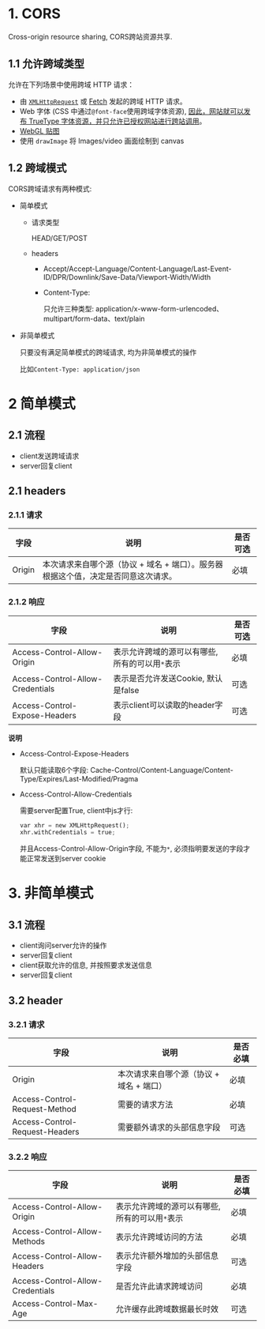 # 1. CORS

Cross-origin resource sharing, CORS跨站资源共享.

## 1.1 允许跨域类型

允许在下列场景中使用跨域 HTTP 请求：

- 由 [`XMLHttpRequest`](https://developer.mozilla.org/zh-CN/docs/Web/API/XMLHttpRequest) 或 [Fetch](https://developer.mozilla.org/en-US/docs/Web/API/Fetch_API) 发起的跨域 HTTP 请求。
- Web 字体 (CSS 中通过` @font-face `使用跨域字体资源), [因此，网站就可以发布 TrueType 字体资源，并只允许已授权网站进行跨站调用](http://www.webfonts.info/wiki/index.php?title=%40font-face_support_in_Firefox)。
- [WebGL 贴图](https://developer.mozilla.org/zh-CN/docs/Web/API/WebGL_API/Tutorial/Using_textures_in_WebGL)
- 使用 `drawImage` 将 Images/video 画面绘制到 canvas

## 1.2 跨域模式
CORS跨域请求有两种模式: 
* 简单模式

  * 请求类型

    HEAD/GET/POST

  * headers

    * Accept/Accept-Language/Content-Language/Last-Event-ID/DPR/Downlink/Save-Data/Viewport-Width/Width

    * Content-Type:

      只允许三种类型: application/x-www-form-urlencoded、multipart/form-data、text/plain

* 非简单模式

  只要没有满足简单模式的跨域请求, 均为非简单模式的操作

  比如`Content-Type: application/json`

# 2 简单模式

## 2.1 流程

* client发送跨域请求
* server回复client

## 2.1 headers

### 2.1.1 请求

| 字段   | 说明                                                         | 是否可选 |
| ------ | ------------------------------------------------------------ | -------- |
| Origin | 本次请求来自哪个源（协议 + 域名 + 端口）。服务器根据这个值，决定是否同意这次请求。 | 必填     |

### 2.1.2 响应

| 字段                             | 说明                                            | 是否可选 |
| -------------------------------- | ----------------------------------------------- | -------- |
| Access-Control-Allow-Origin      | 表示允许跨域的源可以有哪些, 所有的可以用`*`表示 | 必填     |
| Access-Control-Allow-Credentials | 表示是否允许发送Cookie, 默认是false             | 可选     |
| Access-Control-Expose-Headers    | 表示client可以读取的header字段                  | 可选     |

**说明**

* Access-Control-Expose-Headers

  默认只能读取6个字段: Cache-Control/Content-Language/Content-Type/Expires/Last-Modified/Pragma

* Access-Control-Allow-Credentials  

  需要server配置True, client中js才行:

  ```python
  var xhr = new XMLHttpRequest();
  xhr.withCredentials = true;
  ```

  并且Access-Control-Allow-Origin字段, 不能为`*`, 必须指明要发送的字段才能正常发送到server cookie

# 3. 非简单模式

## 3.1 流程

* client询问server允许的操作
* server回复client
* client获取允许的信息, 并按照要求发送信息
* server回复client

## 3.2 header

### 3.2.1 请求

| 字段                           | 说明                                     | 是否必填 |
| ------------------------------ | ---------------------------------------- | -------- |
| Origin                         | 本次请求来自哪个源（协议 + 域名 + 端口） | 必填     |
| Access-Control-Request-Method  | 需要的请求方法                           | 必填     |
| Access-Control-Request-Headers | 需要额外请求的头部信息字段               | 可选     |

### 3.2.2 响应

| 字段                             | 说明                                            | 是否必填 |
| -------------------------------- | ----------------------------------------------- | -------- |
| Access-Control-Allow-Origin      | 表示允许跨域的源可以有哪些, 所有的可以用`*`表示 | 必填     |
| Access-Control-Allow-Methods     | 表示允许跨域访问的方法                          | 必填     |
| Access-Control-Allow-Headers     | 表示允许额外增加的头部信息字段                  | 可选     |
| Access-Control-Allow-Credentials | 是否允许此请求跨域访问                          | 必填     |
| Access-Control-Max-Age           | 允许缓存此跨域数据最长时效                      | 可选     |


